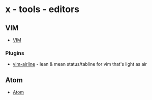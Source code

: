 # x - tools - editors

## VIM

*   [VIM](http://www.vim.org/)

### Plugins

*   [vim-airline](https://github.com/vim-airline/vim-airline) - lean & mean status/tabline for vim that's light as air

## Atom

*   [Atom](https://atom.io/)
